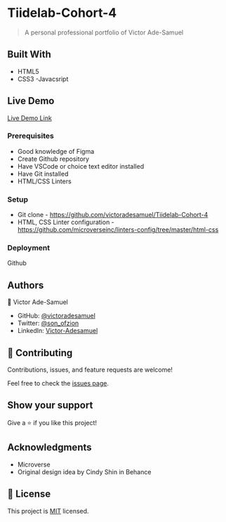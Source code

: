 # Tiidelab-Cohort-4
> A personal professional portfolio of Victor Ade-Samuel


## Built With

- HTML5
- CSS3
-Javacsript


## Live Demo 

[Live Demo Link](https://victoradesamuel.github.io/Tiidelab-Cohort-4/)



### Prerequisites
- Good knowledge of Figma
- Create Github repository
- Have VSCode or choice text editor installed
- Have Git installed
- HTML/CSS Linters

### Setup
- Git clone - https://github.com/victoradesamuel/Tiidelab-Cohort-4
- HTML, CSS Linter configuration - https://github.com/microverseinc/linters-config/tree/master/html-css


### Deployment
Github



## Authors

👤 Victor Ade-Samuel

- GitHub: [@victoradesamuel](https://github.com/victoradesamuel)
- Twitter: [@son_ofzion](https://twitter.com/son_ofzion)
- LinkedIn: [Victor-Adesamuel](https://linkedin.com/in/sonofzion)



## 🤝 Contributing

Contributions, issues, and feature requests are welcome!

Feel free to check the [issues page](../../issues/).

## Show your support

Give a ⭐️ if you like this project!

## Acknowledgments

- Microverse
- Original design idea by Cindy Shin in Behance

## 📝 License

This project is [MIT](./MIT.md) licensed.

